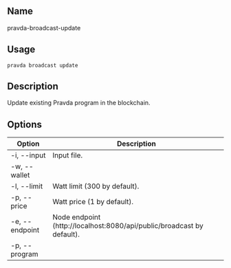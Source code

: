 ## Name
pravda-broadcast-update

## Usage
```pravda broadcast update```

## Description
Update existing Pravda program in the blockchain.
## Options

|Option|Description|
|----|----|
|-i, --input|Input file.
|-w, --wallet|
|-l, --limit|Watt limit (300 by default).
|-p, --price|Watt price (1 by default).
|-e, --endpoint|Node endpoint (http://localhost:8080/api/public/broadcast by default).
|-p, --program|
